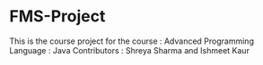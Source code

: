 # FMS-Project
This is the course project for the course : Advanced Programming 
Language : Java
Contributors : Shreya Sharma and Ishmeet Kaur
